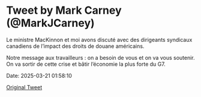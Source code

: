 # Tweet by Mark Carney (@MarkJCarney)

Le ministre MacKinnon et moi avons discuté avec des dirigeants syndicaux canadiens de l’impact des droits de douane américains.

Notre message aux travailleurs : on a besoin de vous et on va vous soutenir.  On va sortir de cette crise et bâtir l’économie la plus forte du G7.

Date: 2025-03-21 01:58:10

[Original Tweet](https://x.com/MarkJCarney/status/1902902524430127345)
